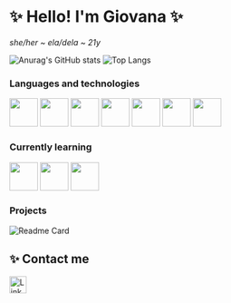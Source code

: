# ✨  Hello! I'm Giovana  ✨
*she/her ~ ela/dela ~ 21y*

![Anurag's GitHub stats](https://github-readme-stats.vercel.app/api?username=giovana-ds&show_icons=true&theme=tokyonight)
![Top Langs](https://github-readme-stats.vercel.app/api/top-langs/?username=giovana-ds&layout=compact&theme=tokyonight)

### Languages and technologies
<img src="https://cdn.jsdelivr.net/gh/devicons/devicon/icons/java/java-original.svg" width="50" height="50"/>  <img src="https://cdn.jsdelivr.net/gh/devicons/devicon/icons/html5/html5-plain.svg" width="50" height="50"/>  <img src="https://cdn.jsdelivr.net/gh/devicons/devicon/icons/css3/css3-plain.svg" width="50" height="50"/>  <img src="https://cdn.jsdelivr.net/gh/devicons/devicon/icons/git/git-original.svg" width="50" height="50"/>  <img src="https://cdn.jsdelivr.net/gh/devicons/devicon/icons/vscode/vscode-original.svg" width="50" height="50"/>  <img src="https://cdn.jsdelivr.net/gh/devicons/devicon/icons/linux/linux-plain.svg" width="50" height="50"/>  <img src="https://cdn.jsdelivr.net/gh/devicons/devicon/icons/mysql/mysql-original.svg" width="50" height="50"/>

### Currently learning
<img src="https://cdn.jsdelivr.net/gh/devicons/devicon/icons/python/python-original.svg" width="50" height="50"/>  <img src="https://cdn.jsdelivr.net/gh/devicons/devicon/icons/javascript/javascript-plain.svg" width="50" height="50"/>  <img src="https://cdn.jsdelivr.net/gh/devicons/devicon/icons/googlecloud/googlecloud-original.svg" width="50" height="50"/>         

### Projects
![Readme Card](https://github-readme-stats.vercel.app/api/pin/?username=giovana-ds&repo=devweekebac.github.io&&theme=tokyonight)

## ✨ Contact me
[<img src='https://img.shields.io/badge/LinkedIn-0077B5?style=for-the-badge&logo=linkedin&logoColor=white' alt= 'Linkedin' height='30'>](https://linkedin.com/in/giovana-da-silveira-s-i)
